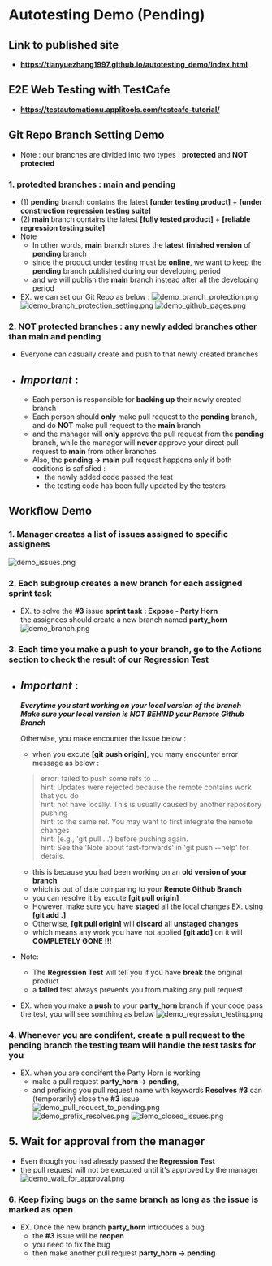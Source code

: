 # Autotesting Demo (Pending)

## Link to published site 
- **https://tianyuezhang1997.github.io/autotesting_demo/index.html**    

## E2E Web Testing with TestCafe  
- **https://testautomationu.applitools.com/testcafe-tutorial/**  

## Git Repo Branch Setting Demo
- Note : our branches are divided into two types : **protected** and **NOT protected** 

### 1. **protedted** branches : **main** and **pending**
  - (1) **pending** branch contains the latest **[under testing product]** + **[under construction regression testing suite]**  
  - (2) **main** branch contains the latest **[fully tested product]** + **[reliable regression testing suite]**  
  - Note 
    - In other words, **main** branch stores the **latest finished version** of **pending** branch
    - since the product under testing must be **online**, we want to keep the **pending** branch published during our developing period
    - and we will publish the **main** branch instead after all the developing period
  - EX. we can set our Git Repo as below : 
  ![demo_branch_protection.png](/src/demo_branch_protection.png)
  ![demo_branch_protection_setting.png](/src/demo_branch_protection_setting.png)
  ![demo_github_pages.png](/src/demo_github_pages.png)
  
### 2. **NOT protected** branches : any newly added branches other than **main** and **pending**
- Everyone can casually create and push to that newly created branches
- ## **_Important_** : 
  - Each person is responsible for **backing up** their newly created branch
  - Each person should **only** make pull request to the **pending** branch, and do **NOT** make pull request to the **main** branch
  - and the manager will **only** approve the pull request from the **pending** branch, while the manager will **never** approve your direct pull request to **main** from other branches 
  - Also, the **pending -> main** pull request happens only if both coditions is safisfied :   
    - the newly added code passed the test
    - the testing code has been fully updated by the testers      


## Workflow Demo
### 1. Manager creates a list of **issues** assigned to specific assignees  
![demo_issues.png](/src/demo_issues.png)

### 2. Each subgroup creates a new **branch** for each assigned sprint task    
  - EX. to solve the **#3** issue **sprint task : Expose - Party Horn**  
  the assignees should create a new branch named **party_horn**  
  ![demo_branch.png](/src/demo_branch.png)

### 3. Each time you make a **push** to your **branch**, go to the **Actions** section to check the result of our **Regression Test**  
  - ## **_Important_** :
    **_Everytime you start working on your local version of the branch_**  
    **_Make sure your local version is NOT BEHIND your Remote Github Branch_**

    Otherwise, you make encounter the issue below : 
    - when you excute **[git push origin]**, you many encounter error message as below :
    > error: failed to push some refs to ...  
    > hint: Updates were rejected because the remote contains work that you do  
    > hint: not have locally. This is usually caused by another repository pushing  
    > hint: to the same ref. You may want to first integrate the remote changes  
    > hint: (e.g., 'git pull ...') before pushing again.  
    > hint: See the 'Note about fast-forwards' in 'git push --help' for details.  
    - this is because you had been working on an **old version of your branch**
    - which is out of date comparing to your **Remote Github Branch**
    - you can resolve it by excute **[git pull origin]**
    - However, make sure you have **staged** all the local changes EX. using **[git add .]** 
    - Otherwise, **[git pull origin]** will **discard** all **unstaged changes**
    - which means any work you have not applied **[git add]** on it will **COMPLETELY GONE !!!**
  - Note:
      - The **Regression Test** will tell you if you have **break** the original product
      - a **falled** test always prevents you from making any pull request   
  - EX. when you make a **push** to your **party_horn** branch
    if your code pass the test, you will see somthing as below
  ![demo_regression_testing.png](/src/demo_regression_testing.png)  

### 4. Whenever you are condifent, create a pull request to the  **pending** branch the testing team will handle the rest tasks for you  
  - EX. when you are condifent the Party Horn is working  
      - make a pull request **party_horn -> pending**,  
      - and prefixing you pull request name with keywords **Resolves #3** can (temporarily) close the **#3** issue  
  ![demo_pull_request_to_pending.png](/src/demo_pull_request_to_pending.png)  
  ![demo_prefix_resolves.png](/src/demo_prefix_resolves.png)
  ![demo_closed_issues.png](/src/demo_closed_issues.png)  

  ## 5. Wait for approval from the manager
  - Even though you had already passed the **Regression Test** 
  - the pull request will not be executed until it's approved by the manager
  ![demo_wait_for_approval.png](/src/demo_wait_for_approval.png)

  ### 6. Keep fixing bugs on the **same branch** as long as the **issue** is marked as **open**         
  - EX. Once the new branch **party_horn** introduces a bug
    - the **#3** issue will be **reopen** 
    - you need to fix the bug 
    - then make another pull request **party_horn -> pending**  

 

